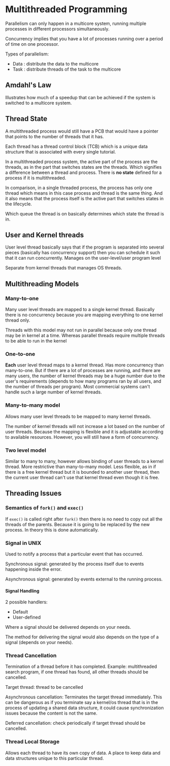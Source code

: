 # Multithreaded Programming

Parallelism can only happen in a multicore system, running multiple processes in different processors simultaneously.

Concurrency implies that you have a lot of processes running over a period of time on one processor.

Types of parallelism:

- Data : distribute the data to the multicore
- Task : distribute threads of the task to the multicore

## Amdahl's Law

Illustrates how much of a speedup that can be achieved if the system is switched to a multicore system.

## Thread State

A multithreaded process would still have a PCB that would have a pointer that points to the number of threads that it has.

Each thread has a thread control block (TCB) which is a unique data structure that is associated with every single tutorial.

In a multithreaded process system, the active part of the process are the threads, as in the part that switches states are the threads. Which signifies a difference between a thread and process. There is **no state** defined for a process if it is multithreaded.

In comparison, in a single threaded process, the process has only one thread which means in this case process and thread is the same thing. And it also means that the process itself is the active part that switches states in the lifecycle.

Which queue the thread is on basically determines which state the thread is in.

## User and Kernel threads

User level thread basically says that if the program is separated into several pieces (basically has concurrency support) then you can schedule it such that it can run concurrently. Manages on the user-level/user program level

Separate from kernel threads that manages OS threads.

## Multithreading Models

### Many-to-one

Many user level threads are mapped to a single kernel thread. Basically there is no concurrency because you are mapping everything to one kernel thread only.

Threads with this model may not run in parallel because only one thread may be in kernel at a time. Whereas parallel threads require multiple threads to be able to run in the kernel

### One-to-one

**Each** user level thread maps to a kernel thread. Has more concurrency than many-to-one. But if there are a lot of processes are running, and there are many users, the number of kernel threads may be a huge number due to the user's requirements (depends to how many programs ran by all users, and the number of threads per program). Most commercial systems can't handle such a large number of kernel threads.

### Many-to-many model

Allows many user level threads to be mapped to many kernel threads.

The number of kernel threads will not increase a lot based on the number of user threads. Because the mapping is flexible and it is adjustable according to available resources. However, you will still have a form of concurrency.

### Two level model

Similar to many to many, however allows binding of user threads to a kernel thread. More restrictive than many-to-many model. Less flexible, as in if there is a free kernel thread but it is bounded to another user thread, then the current user thread can't use that kernel thread even though it is free.

## Threading Issues

### Semantics of `fork()` and `exec()`

If `exec()` is called right after `fork()` then there is no need to copy out all the threads of the parents. Because it is going to be replaced by the new process. In theory this is done automatically.

### Signal in UNIX

Used to notify a process that a particular event that has occurred.

Synchronous signal: generated by the process itself due to events happening inside the error.

Asynchronous signal: generated by events external to the running process.

#### Signal Handling

2 possible handlers:

- Default
- User-defined

Where a signal should be delivered depends on your needs.

The method for delivering the signal would also depends on the type of a signal (depends on your needs).

### Thread Cancellation

Termination of a thread before it has completed. Example: multithreaded search program, if one thread has found, all other threads should be cancelled.

Target thread: thread to be cancelled

Asynchronous cancellation: Terminates the target thread immediately. This can be dangerous as if you terminate say a kernel/os thread that is in the process of updating a shared data structure, it could cause synchronization issues because the content is not the same.

Deferred cancellation: check periodically if target thread should be cancelled.

### Thread Local Storage

Allows each thread to have its own copy of data. A place to keep data and data structures unique to this particular thread.
